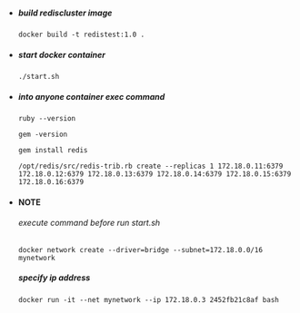 - ##### build rediscluster image
  ```
  docker build -t redistest:1.0 .
  ```
- ##### start docker container
  ```
  ./start.sh
  ```
- ##### into anyone container exec command
  ```
  ruby --version

  gem -version

  gem install redis

  /opt/redis/src/redis-trib.rb create --replicas 1 172.18.0.11:6379 172.18.0.12:6379 172.18.0.13:6379 172.18.0.14:6379 172.18.0.15:6379 172.18.0.16:6379
  ```

- #### NOTE
  ###### execute command before run start.sh
  ```
  docker network create --driver=bridge --subnet=172.18.0.0/16 mynetwork
  ```

  ##### specify ip address
  ```
  docker run -it --net mynetwork --ip 172.18.0.3 2452fb21c8af bash
  ```
